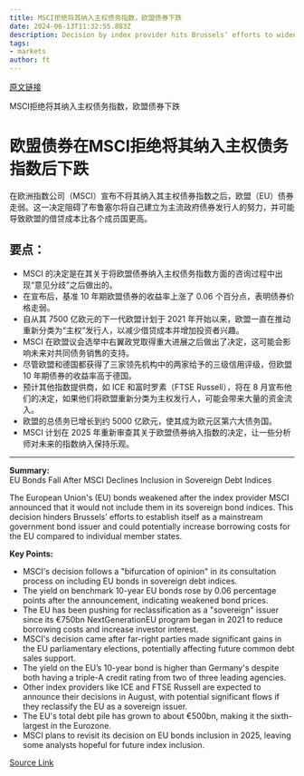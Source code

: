 ```yaml
---
title: MSCI拒绝将其纳入主权债务指数，欧盟债券下跌
date: 2024-06-13T11:32:55.883Z
description: Decision by index provider hits Brussels’ efforts to widen pool of investors in its debt
tags: 
- markets
author: ft
---
```


[原文链接](https://ft.com/content/a86a51e6-cf64-4b7c-80b4-d63dc4ce09de)

MSCI拒绝将其纳入主权债务指数，欧盟债券下跌

# 欧盟债券在MSCI拒绝将其纳入主权债务指数后下跌

在欧洲指数公司（MSCI）宣布不将其纳入其主权债券指数之后，欧盟（EU）债券走弱。这一决定阻碍了布鲁塞尔将自己建立为主流政府债券发行人的努力，并可能导致欧盟的借贷成本比各个成员国更高。

## 要点：
- MSCI 的决定是在其关于将欧盟债券纳入主权债务指数方面的咨询过程中出现“意见分歧”之后做出的。
- 在宣布后，基准 10 年期欧盟债券的收益率上涨了 0.06 个百分点，表明债券价格走弱。
- 自从其 7500 亿欧元的下一代欧盟计划于 2021 年开始以来，欧盟一直在推动重新分类为“主权”发行人，以减少借贷成本并增加投资者兴趣。
- MSCI 在欧盟议会选举中右翼政党取得重大进展之后做出了决定，这可能会影响未来对共同债务销售的支持。
- 尽管欧盟和德国都获得了三家领先机构中的两家给予的三级信用评级，但欧盟 10 年期债券的收益率高于德国。
- 预计其他指数提供商，如 ICE 和富时罗素（FTSE Russell），将在 8 月宣布他们的决定，如果他们将欧盟重新分类为主权发行人，可能会带来大量的资金流入。
- 欧盟的总债务已增长到约 5000 亿欧元，使其成为欧元区第六大债务国。
- MSCI 计划在 2025 年重新审查其关于欧盟债券纳入指数的决定，让一些分析师对未来的指数纳入保持乐观。

---

 **Summary:**  
EU Bonds Fall After MSCI Declines Inclusion in Sovereign Debt Indices

The European Union's (EU) bonds weakened after the index provider MSCI announced that it would not include them in its sovereign bond indices. This decision hinders Brussels’ efforts to establish itself as a mainstream government bond issuer and could potentially increase borrowing costs for the EU compared to individual member states.

**Key Points:**  
- MSCI's decision follows a "bifurcation of opinion" in its consultation process on including EU bonds in sovereign debt indices.
- The yield on benchmark 10-year EU bonds rose by 0.06 percentage points after the announcement, indicating weakened bond prices.
- The EU has been pushing for reclassification as a "sovereign" issuer since its €750bn NextGenerationEU program began in 2021 to reduce borrowing costs and increase investor interest.
- MSCI's decision came after far-right parties made significant gains in the EU parliamentary elections, potentially affecting future common debt sales support.
- The yield on the EU’s 10-year bond is higher than Germany's despite both having a triple-A credit rating from two of three leading agencies.
- Other index providers like ICE and FTSE Russell are expected to announce their decisions in August, with potential significant flows if they reclassify the EU as a sovereign issuer.
- The EU's total debt pile has grown to about €500bn, making it the sixth-largest in the Eurozone.
- MSCI plans to revisit its decision on EU bonds inclusion in 2025, leaving some analysts hopeful for future index inclusion.

[Source Link](https://ft.com/content/a86a51e6-cf64-4b7c-80b4-d63dc4ce09de)

